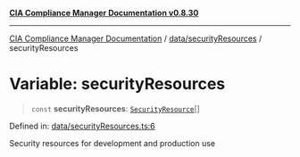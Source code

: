 [**CIA Compliance Manager Documentation v0.8.30**](../../../README.md)

***

[CIA Compliance Manager Documentation](../../../modules.md) / [data/securityResources](../README.md) / securityResources

# Variable: securityResources

> `const` **securityResources**: [`SecurityResource`](../../../services/interfaces/SecurityResource.md)[]

Defined in: [data/securityResources.ts:6](https://github.com/Hack23/cia-compliance-manager/blob/6afa716316469147e542039d136ec79ffdbd4ac9/src/data/securityResources.ts#L6)

Security resources for development and production use
